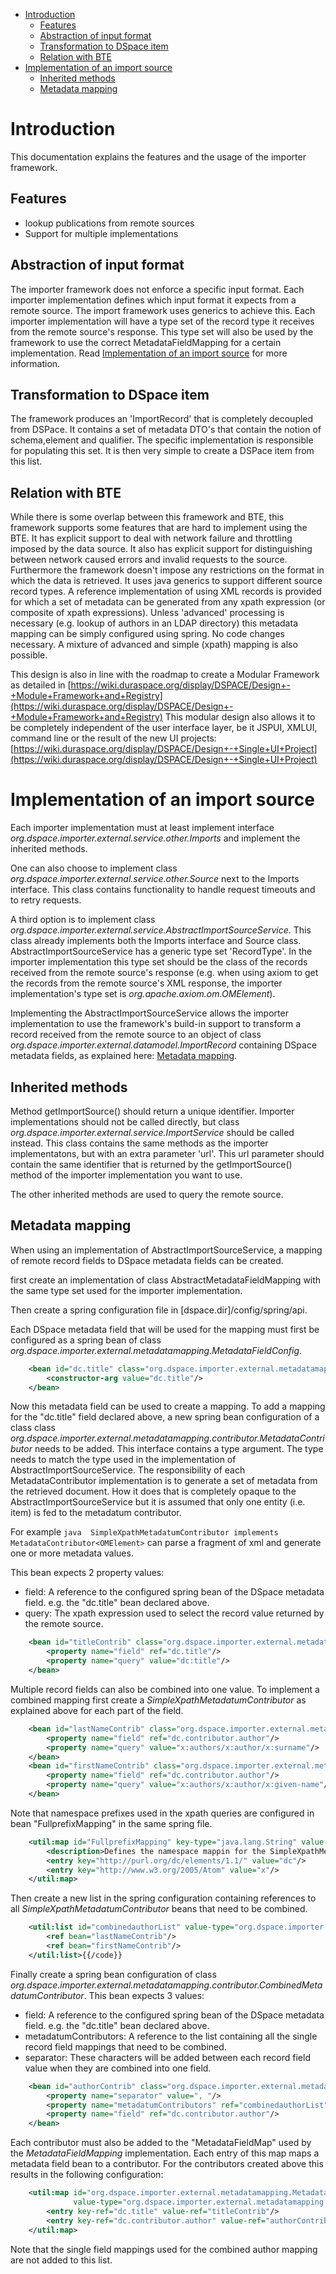 - [Introduction](#Introduction)
	- [Features](#Features)
	- [Abstraction of input format](#Abstraction-input-format)
	- [Transformation to DSpace item](#transformation)
	- [Relation with BTE](#bte)
- [Implementation of an import source](#Example-implementation)
	- [Inherited methods](#Inherited-methods)
	- [Metadata mapping](#Mapping)


# Introduction <a name="Introduction"></a> #

This documentation explains the features and the usage of the importer framework. 

## Features <a name="Features"></a> ##

- lookup publications from remote sources
- Support for multiple implementations 

## Abstraction of input format <a name="Abstraction-input-format"></a> ##

The importer framework does not enforce a specific input format. Each importer implementation defines which input format it expects from a remote source.
The import framework uses generics to achieve this. Each importer implementation will have a type set of the record type it receives from the remote source's response. 
This type set will also be used by the framework to use the correct MetadataFieldMapping for a certain implementation. Read [Implementation of an import source](#Example-implementation) for more information.

## Transformation to DSpace item <a name="transformation"></a> ##

The framework produces an 'ImportRecord' that is completely decoupled from DSPace. It contains a set of metadata DTO's that contain the notion of schema,element and qualifier. The specific implementation is responsible for populating this set. It is then very simple to create a DSPace item from this list.

## Relation with BTE <a name="bte"></a> ##

While there is some overlap between this framework and BTE, this framework supports some features that are hard to implement using the BTE. It has explicit support to deal with network failure and throttling imposed by the data source. It also has explicit support for distinguishing between network caused errors and invalid requests to the source.
Furthermore the framework doesn't impose any restrictions on the format in which the data is retrieved. It uses java generics to support different source record types. A reference implementation of using XML records is provided for which a set of metadata can be generated from any xpath expression (or composite of xpath expressions). 
Unless 'advanced' processing is necessary (e.g. lookup of authors in an LDAP directory) this metadata mapping can be simply configured using spring. No code changes necessary. A mixture of advanced and simple (xpath) mapping is also possible.

This design is also in line with the roadmap to create a Modular Framework as detailed in [https://wiki.duraspace.org/display/DSPACE/Design+-+Module+Framework+and+Registry](https://wiki.duraspace.org/display/DSPACE/Design+-+Module+Framework+and+Registry)
This modular design also allows it to be completely independent of the user interface layer, be it JSPUI, XMLUI, command line or the result of the new UI projects: [https://wiki.duraspace.org/display/DSPACE/Design+-+Single+UI+Project](https://wiki.duraspace.org/display/DSPACE/Design+-+Single+UI+Project)

# Implementation of an import source <a name="Example-implementation"></a> #

Each importer implementation must at least implement interface *org.dspace.importer.external.service.other.Imports* and implement the inherited methods.

One can also choose to implement class *org.dspace.importer.external.service.other.Source* next to the Imports interface. This class contains functionality to handle request timeouts and to retry requests.

A third option is to implement class *org.dspace.importer.external.service.AbstractImportSourceService*. This class already implements both the Imports interface and Source class. AbstractImportSourceService has a generic type set 'RecordType'. In the importer implementation this type set should be the class of the records received from the remote source's response (e.g. when using axiom to get the records from the remote source's XML response, the importer implementation's type set is *org.apache.axiom.om.OMElement*). 

Implementing the AbstractImportSourceService allows the importer implementation to use the framework's build-in support to transform a record received from the remote source to an object of class *org.dspace.importer.external.datamodel.ImportRecord* containing DSpace metadata fields, as explained here: [Metadata mapping](#Mapping).

## Inherited methods <a name="Inherited-methods"></a> ##

Method getImportSource() should return a unique identifier. Importer implementations should not be called directly, but class *org.dspace.importer.external.service.ImportService* should be called instead. This class contains the same methods as the importer implementatons, but with an extra parameter 'url'. This url parameter should contain the same identifier that is returned by the getImportSource() method of the importer implementation you want to use.

The other inherited methods are used to query the remote source. 

## Metadata mapping <a name="Mapping"></a> ##

When using an implementation of AbstractImportSourceService, a mapping of remote record fields to DSpace metadata fields can be created. 

first create an implementation of class AbstractMetadataFieldMapping with the same type set used for the importer implementation.

Then create a spring configuration file in [dspace.dir]/config/spring/api.

Each DSpace metadata field that will be used for the mapping must first be configured as a spring bean of class *org.dspace.importer.external.metadatamapping.MetadataFieldConfig*.

```xml
	<bean id="dc.title" class="org.dspace.importer.external.metadatamapping.MetadataFieldConfig">
        <constructor-arg value="dc.title"/>
    </bean>
```

Now this metadata field can be used to create a mapping. To add a mapping for the "dc.title" field declared above, a new spring bean configuration of a class class *org.dspace.importer.external.metadatamapping.contributor.MetadataContributor* needs to be added. This interface contains a type argument. 
The type needs to match the type used in the implementation of AbstractImportSourceService.  The responsibility of each MetadataContributor implementation is to generate a set of metadata from the retrieved document. How it does that is completely opaque to the AbstractImportSourceService but it is assumed that only one entity (i.e. item)  is fed to the metadatum contributor.


For example ```java  SimpleXpathMetadatumContributor implements MetadataContributor<OMElement>``` can parse a fragment of xml and generate one or more metadata values.


This bean expects 2 property values:

- field: A reference to the configured spring bean of the DSpace metadata field. e.g. the "dc.title" bean declared above. 
- query: The xpath expression used to select the record value returned by the remote source.

```xml
    <bean id="titleContrib" class="org.dspace.importer.external.metadatamapping.contributor.SimpleXpathMetadatumContributor">
        <property name="field" ref="dc.title"/>
        <property name="query" value="dc:title"/>
    </bean>
```

Multiple record fields can also be combined into one value. To implement a combined mapping first create a *SimpleXpathMetadatumContributor* as explained above for each part of the field. 

```xml
    <bean id="lastNameContrib" class="org.dspace.importer.external.metadatamapping.contributor.SimpleXpathMetadatumContributor">
        <property name="field" ref="dc.contributor.author"/>
        <property name="query" value="x:authors/x:author/x:surname"/>
    </bean>
    <bean id="firstNameContrib" class="org.dspace.importer.external.metadatamapping.contributor.SimpleXpathMetadatumContributor">
        <property name="field" ref="dc.contributor.author"/>
        <property name="query" value="x:authors/x:author/x:given-name"/>
    </bean>
```

Note that namespace prefixes used in the xpath queries are configured in bean "FullprefixMapping" in the same spring file.

```xml
    <util:map id="FullprefixMapping" key-type="java.lang.String" value-type="java.lang.String">
        <description>Defines the namespace mappin for the SimpleXpathMetadatum contributors</description>
        <entry key="http://purl.org/dc/elements/1.1/" value="dc"/>
        <entry key="http://www.w3.org/2005/Atom" value="x"/>
    </util:map>
```

Then create a new list in the spring configuration containing references to all *SimpleXpathMetadatumContributor* beans that need to be combined.

```xml
	<util:list id="combinedauthorList" value-type="org.dspace.importer.external.metadatamapping.contributor.MetadataContributor" list-class="java.util.LinkedList">
        <ref bean="lastNameContrib"/>
        <ref bean="firstNameContrib"/>
	</util:list>{{/code}}
```

Finally create a spring bean configuration of class *org.dspace.importer.external.metadatamapping.contributor.CombinedMetadatumContributor*. This bean expects 3 values:

- field: A reference to the configured spring bean of the DSpace metadata field. e.g. the "dc.title" bean declared above. 
- metadatumContributors: A reference to the list containing all the single record field mappings that need to be combined. 
- separator: These characters will be added between each record field value when they are combined into one field. 

```xml
    <bean id="authorContrib" class="org.dspace.importer.external.metadatamapping.contributor.CombinedMetadatumContributor">
        <property name="separator" value=", "/>
        <property name="metadatumContributors" ref="combinedauthorList"/>
        <property name="field" ref="dc.contributor.author"/>
    </bean>
```

Each contributor must also be added to the "MetadataFieldMap" used by the *MetadataFieldMapping* implementation. Each entry of this map maps a metadata field bean to a contributor. For the contributors created above this results in the following configuration:

```xml
    <util:map id="org.dspace.importer.external.metadatamapping.MetadataFieldConfig"
              value-type="org.dspace.importer.external.metadatamapping.contributor.MetadataContributor">
        <entry key-ref="dc.title" value-ref="titleContrib"/>
        <entry key-ref="dc.contributor.author" value-ref="authorContrib"/>
    </util:map>
```

Note that the single field mappings used for the combined author mapping are not added to this list. 

